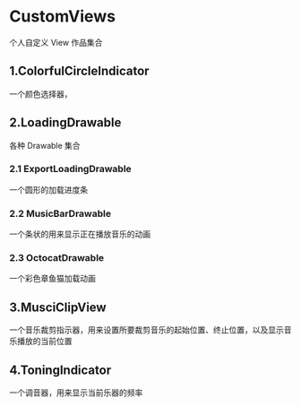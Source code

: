 # CustomViews
个人自定义 View 作品集合
## 1.ColorfulCircleIndicator
一个颜色选择器，
## 2.LoadingDrawable
各种 Drawable 集合
### 2.1 ExportLoadingDrawable
一个圆形的加载进度条
### 2.2 MusicBarDrawable
一个条状的用来显示正在播放音乐的动画
### 2.3 OctocatDrawable
一个彩色章鱼猫加载动画
## 3.MusciClipView
一个音乐裁剪指示器，用来设置所要裁剪音乐的起始位置、终止位置，以及显示音乐播放的当前位置
## 4.ToningIndicator
一个调音器，用来显示当前乐器的频率
